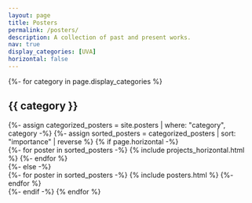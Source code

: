 ```yaml
---
layout: page
title: Posters
permalink: /posters/
description: A collection of past and present works.
nav: true
display_categories: [UVA]
horizontal: false
---
```


<!-- pages/projects.md -->
<div class="posters">
<!-- Display categorized posters -->
{%- for category in page.display_categories %}
<h2 class="category">{{ category }}</h2>
{%- assign categorized_posters = site.posters | where: "category", category -%}
{%- assign sorted_posters = categorized_posters | sort: "importance" | reverse %}
<!-- Generate cards for each project -->
{% if page.horizontal -%}
<div class="container">
  <div class="row row-cols-2">
  {%- for poster in sorted_posters -%}
    {% include projects_horizontal.html %}
  {%- endfor %}
  </div>
</div>
{%- else -%}
<div class="grid">
  {%- for poster in sorted_posters -%}
    {% include posters.html %}
  {%- endfor %}
</div>
{%- endif -%}
{% endfor %}

</div>
